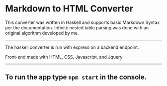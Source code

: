 # Markdown to HTML Converter

This converter was written in Haskell and supports basic Markdown Syntax 
per the documentation. Infinite nested table parsing was done with an original 
algorithm developed by me.

---

The haskell converter is run with express on a backend endpoint.

Front-end made with HTML, CSS, Javascript, and Jquery

---

## To run the app type `npm start` in the console.
